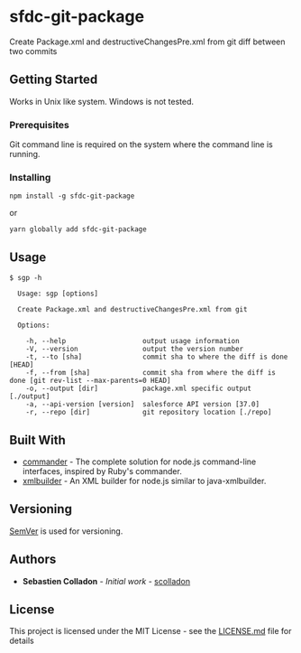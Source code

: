 # sfdc-git-package

Create Package.xml and destructiveChangesPre.xml from git diff between two commits

## Getting Started

Works in Unix like system.
Windows is not tested.

### Prerequisites

Git command line is required on the system where the command line is running.

### Installing

```
npm install -g sfdc-git-package
```

or

```
yarn globally add sfdc-git-package
```

## Usage

```
$ sgp -h

  Usage: sgp [options]

  Create Package.xml and destructiveChangesPre.xml from git

  Options:

    -h, --help                   output usage information
    -V, --version                output the version number
    -t, --to [sha]               commit sha to where the diff is done [HEAD]
    -f, --from [sha]             commit sha from where the diff is done [git rev-list --max-parents=0 HEAD]
    -o, --output [dir]           package.xml specific output [./output]
    -a, --api-version [version]  salesforce API version [37.0]
    -r, --repo [dir]             git repository location [./repo]
```


## Built With

* [commander](https://github.com/tj/commander.js/) - The complete solution for node.js command-line interfaces, inspired by Ruby's commander.
* [xmlbuilder](https://github.com/oozcitak/xmlbuilder-js) - An XML builder for node.js similar to java-xmlbuilder.

## Versioning

[SemVer](http://semver.org/) is used for versioning.

## Authors

* **Sebastien Colladon** - *Initial work* - [scolladon](https://github.com/scolladon)

## License

This project is licensed under the MIT License - see the [LICENSE.md](LICENSE.md) file for details
